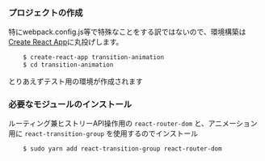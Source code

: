 ### プロジェクトの作成
特にwebpack.config.js等で特殊なことをする訳ではないので、環境構築は  [Create React App](https://github.com/facebookincubator/create-react-app)に丸投げします。

```sh
    $ create-react-app transition-animation
    $ cd transition-animation
```

とりあえずテスト用の環境が作成されます

### 必要なモジュールのインストール
ルーティング兼ヒストリーAPI操作用の `react-router-dom` と、アニメーション用に `react-transition-group` を使用するのでインストール

```sh
    $ sudo yarn add react-transition-group react-router-dom
```
